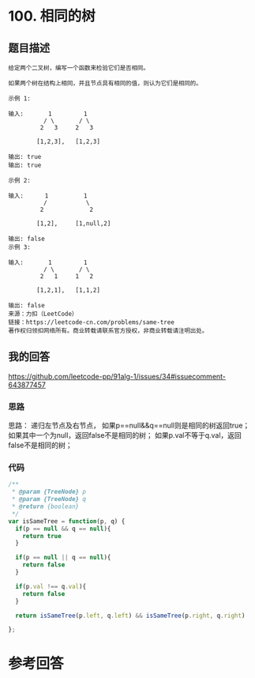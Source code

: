 <!--
 * @Descripttion: 
 * @version: 
 * @Author: tina.cai
 * @Date: 2020-06-14 17:03:26
 * @LastEditors: tina.cai
 * @LastEditTime: 2020-06-15 11:07:05
--> 
#  100. 相同的树

## 题目描述

```
给定两个二叉树，编写一个函数来检验它们是否相同。

如果两个树在结构上相同，并且节点具有相同的值，则认为它们是相同的。

示例 1:

输入:       1         1
          / \       / \
         2   3     2   3

        [1,2,3],   [1,2,3]

输出: true
输出: true

示例 2:

输入:      1          1
          /           \
         2             2

        [1,2],     [1,null,2]

输出: false
示例 3:

输入:       1         1
          / \       / \
         2   1     1   2

        [1,2,1],   [1,1,2]

输出: false
来源：力扣（LeetCode）
链接：https://leetcode-cn.com/problems/same-tree
著作权归领扣网络所有。商业转载请联系官方授权，非商业转载请注明出处。
```

## 我的回答

https://github.com/leetcode-pp/91alg-1/issues/34#issuecomment-643877457

### 思路

思路：
递归左节点及右节点，
如果p==null&&q==null则是相同的树返回true；
如果其中一个为null，返回false不是相同的树；
如果p.val不等于q.val，返回false不是相同的树；


### 代码
```js
/**
 * @param {TreeNode} p
 * @param {TreeNode} q
 * @return {boolean}
 */
var isSameTree = function(p, q) {
  if(p == null && q == null){
    return true
  }

  if(p == null || q == null){
    return false
  }

  if(p.val !== q.val){
    return false
  }

  return isSameTree(p.left, q.left) && isSameTree(p.right, q.right)

};
```

# 参考回答

